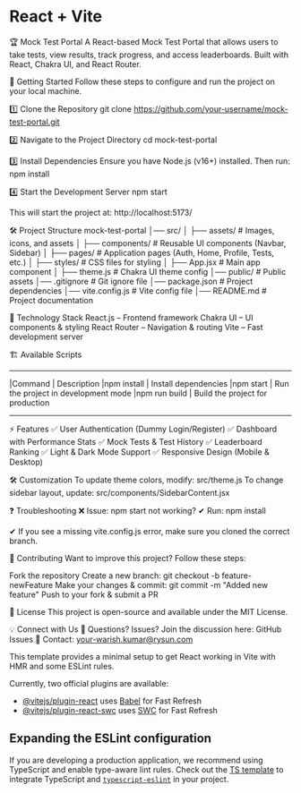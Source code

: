 # React + Vite

🏆 Mock Test Portal
A React-based Mock Test Portal that allows users to take tests, view results, track progress, and access leaderboards. Built with React, Chakra UI, and React Router.

🚀 Getting Started
Follow these steps to configure and run the project on your local machine.

1️⃣ Clone the Repository
git clone https://github.com/your-username/mock-test-portal.git

2️⃣ Navigate to the Project Directory
cd mock-test-portal

3️⃣ Install Dependencies
Ensure you have Node.js (v16+) installed. Then run:
npm install

4️⃣ Start the Development Server
npm start

This will start the project at:
http://localhost:5173/

🛠 Project Structure
mock-test-portal
│── src/
│   ├── assets/              # Images, icons, and assets
│   ├── components/          # Reusable UI components (Navbar, Sidebar)
│   ├── pages/               # Application pages (Auth, Home, Profile, Tests, etc.)
│   ├── styles/              # CSS files for styling
│   ├── App.jsx              # Main app component
│   ├── theme.js             # Chakra UI theme config
│── public/                  # Public assets
│── .gitignore               # Git ignore file
│── package.json             # Project dependencies
│── vite.config.js           # Vite config file
│── README.md                # Project documentation

🎨 Technology Stack
React.js – Frontend framework
Chakra UI – UI components & styling
React Router – Navigation & routing
Vite – Fast development server

🏗 Available Scripts
___________________________________________________________
|Command         |   Description
|npm install     |   Install dependencies
|npm start	     |   Run the project in development mode
|npm run build	 |   Build the project for production
____________________________________________________________

⚡ Features
✅ User Authentication (Dummy Login/Register)
✅ Dashboard with Performance Stats
✅ Mock Tests & Test History
✅ Leaderboard Ranking
✅ Light & Dark Mode Support
✅ Responsive Design (Mobile & Desktop)

🛠 Customization
To update theme colors, modify: src/theme.js
To change sidebar layout, update: src/components/SidebarContent.jsx

❓ Troubleshooting
❌ Issue: npm start not working?
✔ Run: npm install

✔ If you see a missing vite.config.js error, make sure you cloned the correct branch.

🤝 Contributing
Want to improve this project? Follow these steps:

Fork the repository
Create a new branch: git checkout -b feature-newFeature
Make your changes & commit: git commit -m "Added new feature"
Push to your fork & submit a PR

📜 License
This project is open-source and available under the MIT License.

💡 Connect with Us
💬 Questions? Issues? Join the discussion here: GitHub Issues
📧 Contact: your-warish.kumar@rysun.com



This template provides a minimal setup to get React working in Vite with HMR and some ESLint rules.

Currently, two official plugins are available:

- [@vitejs/plugin-react](https://github.com/vitejs/vite-plugin-react/blob/main/packages/plugin-react/README.md) uses [Babel](https://babeljs.io/) for Fast Refresh
- [@vitejs/plugin-react-swc](https://github.com/vitejs/vite-plugin-react-swc) uses [SWC](https://swc.rs/) for Fast Refresh

## Expanding the ESLint configuration

If you are developing a production application, we recommend using TypeScript and enable type-aware lint rules. Check out the [TS template](https://github.com/vitejs/vite/tree/main/packages/create-vite/template-react-ts) to integrate TypeScript and [`typescript-eslint`](https://typescript-eslint.io) in your project.
